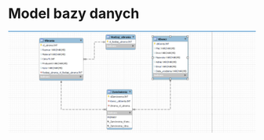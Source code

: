 # Model bazy danych
![alt text](https://github.com/Emdesade/PSI-projekt/blob/lab03/db_schema.PNG?raw=true)